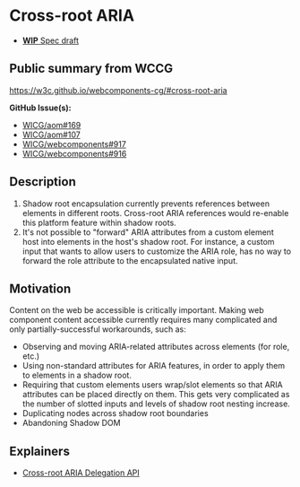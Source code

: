 # Cross-root ARIA

- [**WIP** Spec draft](https://leobalter.github.io/cross-root-aria-delegation/)

## Public summary from WCCG

https://w3c.github.io/webcomponents-cg/#cross-root-aria

**GitHub Issue(s):**

* [WICG/aom#169](https://github.com/WICG/aom/issues/169)
* [WICG/aom#107](https://github.com/WICG/aom/issues/107)
* [WICG/webcomponents#917](https://github.com/WICG/webcomponents/issues/917)
* [WICG/webcomponents#916](https://github.com/WICG/webcomponents/issues/916)

## Description

1. Shadow root encapsulation currently prevents references between elements in different roots. Cross-root ARIA references would re-enable this platform feature within shadow roots.
2. It's not possible to "forward" ARIA attributes from a custom element host into elements in the host's shadow root. For instance, a custom input that wants to allow users to customize the ARIA role, has no way to forward the role attribute to the encapsulated native input.

## Motivation

Content on the web be accessible is critically important. Making web component content accessible currently requires many complicated and only partially-successful workarounds, such as:

* Observing and moving ARIA-related attributes across elements (for role, etc.)
* Using non-standard attributes for ARIA features, in order to apply them to elements in a shadow root.
* Requiring that custom elements users wrap/slot elements so that ARIA attributes can be placed directly on them. This gets very complicated as the number of slotted inputs and levels of shadow root nesting increase.
* Duplicating nodes across shadow root boundaries
* Abandoning Shadow DOM

## Explainers

- [Cross-root ARIA Delegation API](cross-root-aria-delegation.md)
